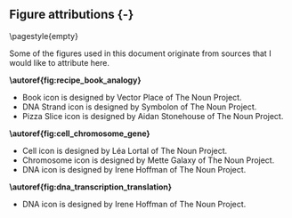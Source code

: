 ## Figure attributions {-}

\pagestyle{empty}

Some of the figures used in this document originate from sources that I would like to attribute here.

**\autoref{fig:recipe_book_analogy}**

* Book icon is designed by Vector Place of The Noun Project.
* DNA Strand icon is designed by Symbolon of The Noun Project.
* Pizza Slice icon is designed by Aidan Stonehouse of The Noun Project.

**\autoref{fig:cell_chromosome_gene}**

* Cell icon is designed by Léa Lortal of The Noun Project.
* Chromosome icon is designed by Mette Galaxy of The Noun Project.
* DNA icon is designed by Irene Hoffman of The Noun Project.


**\autoref{fig:dna_transcription_translation}**

* DNA icon is designed by Irene Hoffman of The Noun Project.
